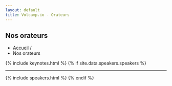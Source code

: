 ```yaml
---
layout: default
title: Volcamp.io - Orateurs
---
```

<section class="page-header" style="background-image:url(https://www.volcamp.io/asset/images/chainedespuys_header.jpg);">
    <div class="container">
        <div class="row justify-content-center">
            <div class="col-lg-8">
                <div class="content text-center">
                    <h1 class="mb-3 text-white text-capitalize letter-spacing">Nos orateurs</h1>
                    <div class="divider mx-auto mb-4 bg-white"></div>
                    <ul class="list-inline">
                        <li class="list-inline-item"><a href="/">Accueil</a> /</li>
                        <li class="list-inline-item">Nos orateurs</li>
                    </ul>
                </div>
            </div>
        </div>
    </div>
</section>
{% include keynotes.html %}
{% if site.data.speakers.speakers %}
<hr/>
{% include speakers.html %}
{% endif %}
